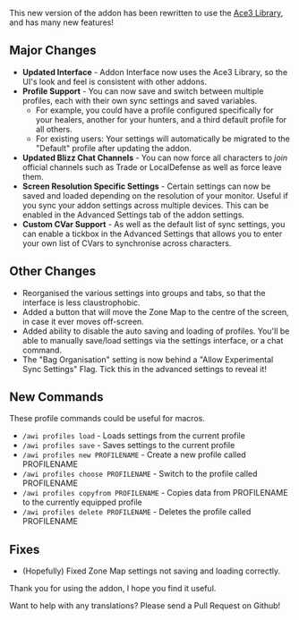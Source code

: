 This new version of the addon has been rewritten to use the [Ace3 Library](https://www.wowace.com/projects/ace3), and has many new features!

## Major Changes
- **Updated Interface** - Addon Interface now uses the Ace3 Library, so the UI's look and feel is consistent with other addons.
- **Profile Support** - You can now save and switch between multiple profiles, each with their own sync settings and saved variables.
  - For example, you could have a profile configured specifically for your healers, another for your hunters, and a third default profile for all others.
  - For existing users: Your settings will automatically be migrated to the "Default" profile after updating the addon.
- **Updated Blizz Chat Channels** - You can now force all characters to _join_ official channels such as Trade or LocalDefense as well as force leave them.
- **Screen Resolution Specific Settings** - Certain settings can now be saved and loaded depending on the resolution of your monitor. Useful if you sync your addon settings across multiple devices. This can be enabled in the Advanced Settings tab of the addon settings.
- **Custom CVar Support** - As well as the default list of sync settings, you can enable a tickbox in the Advanced Settings that allows you to enter your own list of CVars to synchronise across characters.

## Other Changes
- Reorganised the various settings into groups and tabs, so that the interface is less claustrophobic.
- Added a button that will move the Zone Map to the centre of the screen, in case it ever moves off-screen.
- Added ability to disable the auto saving and loading of profiles. You'll be able to manually save/load settings via the settings interface, or a chat command.
- The "Bag Organisation" setting is now behind a "Allow Experimental Sync Settings" Flag. Tick this in the advanced settings to reveal it!

## New Commands
These profile commands could be useful for macros.
- `/awi profiles load` - Loads settings from the current profile
- `/awi profiles save` - Saves settings to the current profile
- `/awi profiles new PROFILENAME` - Create a new profile called PROFILENAME
- `/awi profiles choose PROFILENAME` - Switch to the profile called PROFILENAME
- `/awi profiles copyfrom PROFILENAME` - Copies data from PROFILENAME to the currently equipped profile
- `/awi profiles delete PROFILENAME` - Deletes the profile called PROFILENAME

## Fixes
- (Hopefully) Fixed Zone Map settings not saving and loading correctly.

Thank you for using the addon, I hope you find it useful.

Want to help with any translations? Please send a Pull Request on Github!
